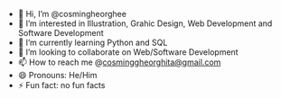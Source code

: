 - 👋 Hi, I’m @cosmingheorghee
- 👀 I’m interested in Illustration, Grahic Design, Web Development and Software Development
- 🌱 I’m currently learning Python and SQL
- 💞️ I’m looking to collaborate on Web/Software Development
- 📫 How to reach me @cosminggheorghita@gmail.com
- 😄 Pronouns: He/Him
- ⚡ Fun fact: no fun facts 

<!---
cosmingheorghee/cosmingheorghee is a ✨ special ✨ repository because its `README.md` (this file) appears on your GitHub profile.
You can click the Preview link to take a look at your changes.
--->
